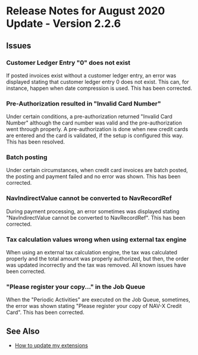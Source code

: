 # Release Notes for August 2020 Update - Version 2.2.6

## Issues

### Customer Ledger Entry "0" does not exist

If posted invoices exist without a customer ledger entry, an error was displayed stating that customer ledger entry 0 does not exist. This can, for instance, happen when date compression is used. This has been corrected.

### Pre-Authorization resulted in "Invalid Card Number"

Under certain conditions, a pre-authorization returned "Invalid Card Number" although the card number was valid and the pre-authorization went through properly. A pre-authorization is done when new credit cards are entered and the card is validated, if the setup is configured this way. This has been resolved.

### Batch posting

Under certain circumstances, when credit card invoices are batch posted, the posting and payment failed and no error was shown. This has been corrected.

### NavIndirectValue cannot be converted to NavRecordRef

During payment processing, an error sometimes was displayed stating "NavIndirectValue cannot be converted to NavRecordRef". This has been corrected.

### Tax calculation values wrong when using external tax engine

When using an external tax calculation engine, the tax was calculated properly and the total amount was properly authorized, but then, the order was updated incorrectly and the tax was removed. All known issues have been corrected.

### "Please register your copy..." in the Job Queue

When the "Periodic Activities" are executed on the Job Queue, sometimes, the error was shown stating "Please register your copy of NAV-X Credit Card". This has been corrected.

## See Also

- [How to update my extensions](../faq-index.md#i-want-to-update-my-version-of-nav-x-credit-card)
